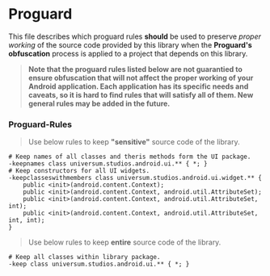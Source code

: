 Proguard
===============

This file describes which proguard rules **should** be used to preserve *proper working* of the
source code provided by this library when the **Proguard's obfuscation** process is applied to a
project that depends on this library.

> **Note that the proguard rules listed below are not guarantied to ensure obfuscation that will
not affect the proper working of your Android application. Each application has its specific needs
and caveats, so it is hard to find rules that will satisfy all of them. New general rules may be
added in the future.**

### Proguard-Rules ###

> Use below rules to keep **"sensitive"** source code of the library.

    # Keep names of all classes and theris methods form the UI package.
    -keepnames class universum.studios.android.ui.** { *; }
    # Keep constructors for all UI widgets.
    -keepclasseswithmembers class universum.studios.android.ui.widget.** {
        public <init>(android.content.Context);
        public <init>(android.content.Context, android.util.AttributeSet);
        public <init>(android.content.Context, android.util.AttributeSet, int);
        public <init>(android.content.Context, android.util.AttributeSet, int, int);
    }

> Use below rules to keep **entire** source code of the library.

    # Keep all classes within library package.
    -keep class universum.studios.android.ui.** { *; }
    